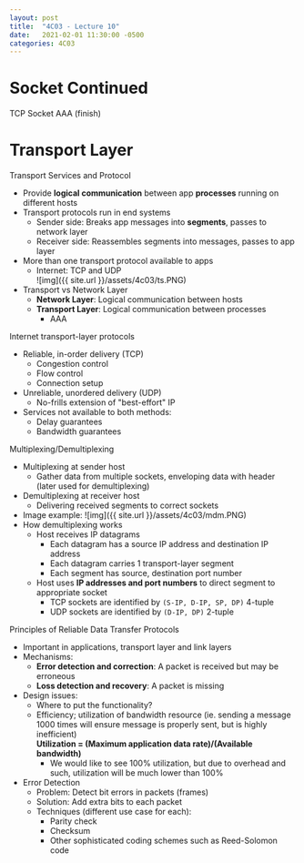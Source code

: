 ```yaml
---
layout: post
title:  "4C03 - Lecture 10"
date:   2021-02-01 11:30:00 -0500
categories: 4C03
---
```


Socket Continued
===

TCP Socket
AAA (finish)

Transport Layer
===

Transport Services and Protocol
- Provide **logical communication** between app **processes** running on different hosts
- Transport protocols run in end systems
    - Sender side: Breaks app messages into **segments**, passes to network layer
    - Receiver side: Reassembles segments into messages, passes to app layer
- More than one transport protocol available to apps
    - Internet: TCP and UDP  
        ![img]({{ site.url }}/assets/4c03/ts.PNG)
- Transport vs Network Layer
    - **Network Layer**: Logical communication between hosts
    - **Transport Layer**: Logical communication between processes
        - AAA

Internet transport-layer protocols
- Reliable, in-order delivery (TCP)
    - Congestion control
    - Flow control
    - Connection setup
- Unreliable, unordered delivery (UDP)
    - No-frills extension of "best-effort" IP
- Services not available to both methods:
    - Delay guarantees
    - Bandwidth guarantees

Multiplexing/Demultiplexing
- Multiplexing at sender host
    - Gather data from multiple sockets, enveloping data with header (later used for demultiplexing)
- Demultiplexing at receiver host
    - Delivering received segments to correct sockets
- Image example:
        ![img]({{ site.url }}/assets/4c03/mdm.PNG)
- How demultiplexing works
    - Host receives IP datagrams
        - Each datagram has a source IP address and destination IP address
        - Each datagram carries 1 transport-layer segment
        - Each segment has source, destination port number
    - Host uses **IP addresses and port numbers** to direct segment to appropriate socket
        - TCP sockets are identified by `(S-IP, D-IP, SP, DP)` 4-tuple
        - UDP sockets are identified by `(D-IP, DP)` 2-tuple

Principles of Reliable Data Transfer Protocols
- Important in applications, transport layer and link layers
- Mechanisms:
    - **Error detection and correction**: A packet is received but may be erroneous
    - **Loss detection and recovery**: A packet is missing
- Design issues:
    - Where to put the functionality?
    - Efficiency; utilization of bandwidth resource (ie. sending a message 1000 times will ensure message is properly sent, but is highly inefficient)  
        **Utilization = (Maximum application data rate)/(Available bandwidth)**
        - We would like to see 100% utilization, but due to overhead and such, utilization will be much lower than 100%
- Error Detection
    - Problem: Detect bit errors in packets (frames)
    - Solution: Add extra bits to each packet
    - Techniques (different use case for each):
        - Parity check
        - Checksum
        - Other sophisticated coding schemes such as Reed-Solomon code
